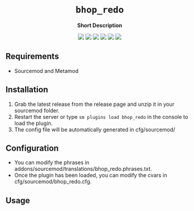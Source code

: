 <div align="center">
  <h1><code>bhop_redo</code></h1>
  <p>
    <strong>Short Description</strong>
  </p>
  <p style="margin-bottom: 0.5ex;">
    <img
        src="https://img.shields.io/github/downloads/SeenKid/bhop_redo/total"
    />
    <img
        src="https://img.shields.io/github/last-commit/SeenKid/bhop_redo"
    />
    <img
        src="https://img.shields.io/github/issues/SeenKid/bhop_redo"
    />
    <img
        src="https://img.shields.io/github/issues-closed/SeenKid/bhop_redo"
    />
    <img
        src="https://img.shields.io/github/repo-size/SeenKid/bhop_redo"
    />
    <img
        src="https://img.shields.io/github/workflow/status/SeenKid/bhop_redo/Compile%20and%20release"
    />
  </p>
</div>


## Requirements ##
- Sourcemod and Metamod


## Installation ##
1. Grab the latest release from the release page and unzip it in your sourcemod folder.
2. Restart the server or type `sm plugins load bhop_redo` in the console to load the plugin.
3. The config file will be automatically generated in cfg/sourcemod/

## Configuration ##
- You can modify the phrases in addons/sourcemod/translations/bhop_redo.phrases.txt.
- Once the plugin has been loaded, you can modify the cvars in cfg/sourcemod/bhop_redo.cfg.


## Usage ##
